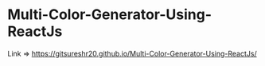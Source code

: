 # Multi-Color-Generator-Using-ReactJs
Link => https://gitsureshr20.github.io/Multi-Color-Generator-Using-ReactJs/
